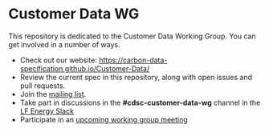 # Customer Data WG

This repository is dedicated to the Customer Data Working Group. You can get involved in a number of ways.

- Check out our website: https://carbon-data-specification.github.io/Customer-Data/
- Review the current spec in this repository, along with open issues and pull requests.
- Join the [mailing list](https://lists.lfenergy.org/g/cdsc-customer-data-wg).
- Take part in discussions in the **#cdsc-customer-data-wg** channel in the [LF Energy Slack](https://slack.lfenergy.org)
- Participate in an [upcoming working group meeting](https://lists.lfenergy.org/g/cdsc-customer-data-wg/calendar)
